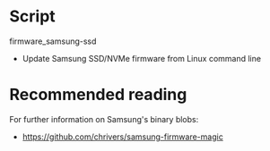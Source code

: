 # Script
firmware_samsung-ssd
* Update Samsung SSD/NVMe firmware from Linux command line


# Recommended reading
For further information on Samsung's binary blobs:
* https://github.com/chrivers/samsung-firmware-magic
